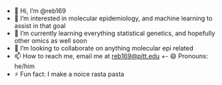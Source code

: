 - 👋 Hi, I’m @reb169
- 👀 I’m interested in molecular epidemiology, and machine learning to assist in that goal
- 🌱 I’m currently learning everything statistical genetics, and hopefully other omics as well soon
- 💞️ I’m looking to collaborate on anything molecular epi related 
- 📫 How to reach me, email me at reb169@pitt.edu
+- 😄 Pronouns: he/him
- ⚡ Fun fact: I make a noice rasta pasta

<!---
reb169/reb169 is a ✨ special ✨ repository because its `README.md` (this file) appears on your GitHub profile.
You can click the Preview link to take a look at your changes.
--->
